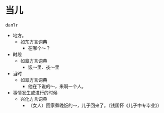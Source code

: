 





# 当儿
dan1 r
+ 地方。
  * 如东方言词典
    - 在哪个～？
+ 时段
  * 如皋方言词典
    - 饭～里、夜～里
+ 当时
  * 如皋方言词典
    - 他在下说的～，来啊一个人。
+ 事情发生或进行的时候
  * 兴化方言词典
    - （女人）回家煮晚饭的～，儿子回来了。（钱国怀《儿子中专毕业》）
